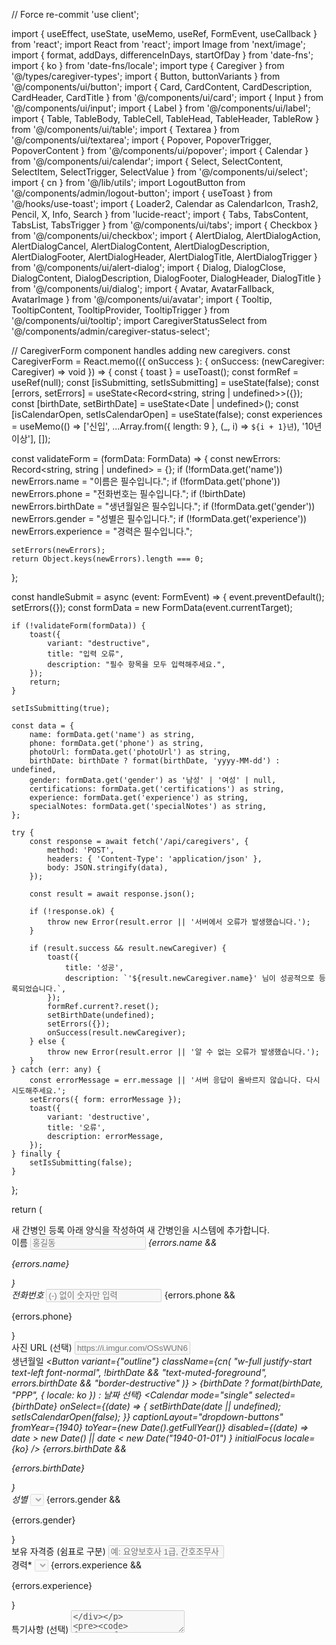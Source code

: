 // Force re-commit
'use client';

import { useEffect, useState, useMemo, useRef, FormEvent, useCallback } from 'react';
import React from 'react';
import Image from 'next/image';
import { format, addDays, differenceInDays, startOfDay } from 'date-fns';
import { ko } from 'date-fns/locale';
import type { Caregiver } from '@/types/caregiver-types';
import { Button, buttonVariants } from '@/components/ui/button';
import { Card, CardContent, CardDescription, CardHeader, CardTitle } from '@/components/ui/card';
import { Input } from '@/components/ui/input';
import { Label } from '@/components/ui/label';
import { Table, TableBody, TableCell, TableHead, TableHeader, TableRow } from '@/components/ui/table';
import { Textarea } from '@/components/ui/textarea';
import { Popover, PopoverTrigger, PopoverContent } from '@/components/ui/popover';
import { Calendar } from '@/components/ui/calendar';
import { Select, SelectContent, SelectItem, SelectTrigger, SelectValue } from '@/components/ui/select';
import { cn } from '@/lib/utils';
import LogoutButton from '@/components/admin/logout-button';
import { useToast } from '@/hooks/use-toast';
import { Loader2, Calendar as CalendarIcon, Trash2, Pencil, X, Info, Search } from 'lucide-react';
import { Tabs, TabsContent, TabsList, TabsTrigger } from '@/components/ui/tabs';
import { Checkbox } from '@/components/ui/checkbox';
import { AlertDialog, AlertDialogAction, AlertDialogCancel, AlertDialogContent, AlertDialogDescription, AlertDialogFooter, AlertDialogHeader, AlertDialogTitle, AlertDialogTrigger } from '@/components/ui/alert-dialog';
import { Dialog, DialogClose, DialogContent, DialogDescription, DialogFooter, DialogHeader, DialogTitle } from '@/components/ui/dialog';
import { Avatar, AvatarFallback, AvatarImage } from '@/components/ui/avatar';
import { Tooltip, TooltipContent, TooltipProvider, TooltipTrigger } from '@/components/ui/tooltip';
import CaregiverStatusSelect from '@/components/admin/caregiver-status-select';


// CaregiverForm component handles adding new caregivers.
const CaregiverForm = React.memo(({ onSuccess }: { onSuccess: (newCaregiver: Caregiver) => void }) => {
  const { toast } = useToast();
  const formRef = useRef<HTMLFormElement>(null);
  const [isSubmitting, setIsSubmitting] = useState(false);
  const [errors, setErrors] = useState<Record<string, string | undefined>>({});
  const [birthDate, setBirthDate] = useState<Date | undefined>();
  const [isCalendarOpen, setIsCalendarOpen] = useState(false);
  const experiences = useMemo(() => ['신입', ...Array.from({ length: 9 }, (_, i) => `${i + 1}년`), '10년 이상'], []);

  const validateForm = (formData: FormData) => {
    const newErrors: Record<string, string | undefined> = {};
    if (!formData.get('name')) newErrors.name = "이름은 필수입니다.";
    if (!formData.get('phone')) newErrors.phone = "전화번호는 필수입니다.";
    if (!birthDate) newErrors.birthDate = "생년월일은 필수입니다.";
    if (!formData.get('gender')) newErrors.gender = "성별은 필수입니다.";
    if (!formData.get('experience')) newErrors.experience = "경력은 필수입니다.";
    
    setErrors(newErrors);
    return Object.keys(newErrors).length === 0;
  };

  const handleSubmit = async (event: FormEvent<HTMLFormElement>) => {
    event.preventDefault();
    setErrors({});
    const formData = new FormData(event.currentTarget);

    if (!validateForm(formData)) {
        toast({
            variant: "destructive",
            title: "입력 오류",
            description: "필수 항목을 모두 입력해주세요.",
        });
        return;
    }

    setIsSubmitting(true);

    const data = {
        name: formData.get('name') as string,
        phone: formData.get('phone') as string,
        photoUrl: formData.get('photoUrl') as string,
        birthDate: birthDate ? format(birthDate, 'yyyy-MM-dd') : undefined,
        gender: formData.get('gender') as '남성' | '여성' | null,
        certifications: formData.get('certifications') as string,
        experience: formData.get('experience') as string,
        specialNotes: formData.get('specialNotes') as string,
    };

    try {
        const response = await fetch('/api/caregivers', {
            method: 'POST',
            headers: { 'Content-Type': 'application/json' },
            body: JSON.stringify(data),
        });

        const result = await response.json();

        if (!response.ok) {
            throw new Error(result.error || '서버에서 오류가 발생했습니다.');
        }

        if (result.success && result.newCaregiver) {
            toast({
                title: '성공',
                description: `'${result.newCaregiver.name}' 님이 성공적으로 등록되었습니다.`,
            });
            formRef.current?.reset();
            setBirthDate(undefined);
            setErrors({});
            onSuccess(result.newCaregiver);
        } else {
            throw new Error(result.error || '알 수 없는 오류가 발생했습니다.');
        }
    } catch (err: any) {
        const errorMessage = err.message || '서버 응답이 올바르지 않습니다. 다시 시도해주세요.';
        setErrors({ form: errorMessage });
        toast({
            variant: 'destructive',
            title: '오류',
            description: errorMessage,
        });
    } finally {
        setIsSubmitting(false);
    }
  };

  return (
    <div className="max-w-2xl mx-auto">
        <form onSubmit={handleSubmit} ref={formRef} noValidate>
        <Card>
            <CardHeader>
                <CardTitle>새 간병인 등록</CardTitle>
                <CardDescription>아래 양식을 작성하여 새 간병인을 시스템에 추가합니다.</CardDescription>
            </CardHeader>
            <CardContent className="space-y-6">
                <div className="grid grid-cols-1 sm:grid-cols-2 gap-4">
                    <div className="space-y-2">
                        <Label htmlFor="name">이름<span className="text-destructive">*</span></Label>
                        <Input id="name" name="name" placeholder="홍길동" disabled={isSubmitting} />
                        {errors.name && <p className="text-sm font-medium text-destructive">{errors.name}</p>}
                    </div>
                    <div className="space-y-2">
                        <Label htmlFor="phone">전화번호<span className="text-destructive">*</span></Label>
                        <Input id="phone" name="phone" placeholder="(-) 없이 숫자만 입력" disabled={isSubmitting} />
                        {errors.phone && <p className="text-sm font-medium text-destructive">{errors.phone}</p>}
                    </div>
                </div>
                 <div className="space-y-2">
                    <Label htmlFor="photoUrl">사진 URL (선택)</Label>
                    <Input id="photoUrl" name="photoUrl" placeholder="https://i.imgur.com/OSsWUN6.jpg" disabled={isSubmitting} />
                </div>
                <div className="grid grid-cols-1 sm:grid-cols-2 gap-4">
                    <div className="space-y-2">
                        <Label htmlFor="birthDate">생년월일<span className="text-destructive">*</span></Label>
                         <Popover open={isCalendarOpen} onOpenChange={setIsCalendarOpen}>
                            <PopoverTrigger asChild>
                              <Button
                                variant={"outline"}
                                className={cn(
                                  "w-full justify-start text-left font-normal",
                                  !birthDate && "text-muted-foreground",
                                  errors.birthDate && "border-destructive"
                                )}
                              >
                                <CalendarIcon className="mr-2 h-4 w-4" />
                                {birthDate ? format(birthDate, "PPP", { locale: ko }) : <span>날짜 선택</span>}
                              </Button>
                            </PopoverTrigger>
                            <PopoverContent className="w-auto p-0" align="start">
                              <Calendar
                                mode="single"
                                selected={birthDate}
                                onSelect={(date) => {
                                  setBirthDate(date || undefined);
                                  setIsCalendarOpen(false);
                                }}
                                captionLayout="dropdown-buttons"
                                fromYear={1940}
                                toYear={new Date().getFullYear()}
                                disabled={(date) =>
                                  date > new Date() || date < new Date("1940-01-01")
                                }
                                initialFocus
                                locale={ko}
                              />
                            </PopoverContent>
                          </Popover>
                          {errors.birthDate && <p className="text-sm font-medium text-destructive">{errors.birthDate}</p>}
                    </div>
                     <div className="space-y-2">
                        <Label htmlFor="gender">성별<span className="text-destructive">*</span></Label>
                        <Select name="gender" disabled={isSubmitting}>
                            <SelectTrigger className={cn(errors.gender && "border-destructive")}>
                                <SelectValue placeholder="성별 선택" />
                            </SelectTrigger>
                            <SelectContent>
                                <SelectItem value="남성">남성</SelectItem>
                                <SelectItem value="여성">여성</SelectItem>
                            </SelectContent>
                        </Select>
                        {errors.gender && <p className="text-sm font-medium text-destructive">{errors.gender}</p>}
                    </div>
                </div>
                 <div className="space-y-2">
                    <Label htmlFor="certifications">보유 자격증 (쉼표로 구분)</Label>
                    <Input id="certifications" name="certifications" placeholder="예: 요양보호사 1급, 간호조무사" disabled={isSubmitting} />
                </div>
                <div className="space-y-2">
                    <Label htmlFor="experience">경력<span className="text-destructive">*</span></Label>
                    <Select name="experience" disabled={isSubmitting}>
                        <SelectTrigger className={cn(errors.experience && "border-destructive")}>
                            <SelectValue placeholder="경력 선택" />
                        </SelectTrigger>
                        <SelectContent>
                            {experiences.map(exp => <SelectItem key={exp} value={exp}>{exp}</SelectItem>)}
                        </SelectContent>
                    </Select>
                    {errors.experience && <p className="text-sm font-medium text-destructive">{errors.experience}</p>}
                </div>
                <div className="space-y-2">
                    <Label htmlFor="specialNotes">특기사항 (선택)</Label>
                    <Textarea id="specialNotes" name="specialNotes" placeholder="예: 치매 환자 돌봄 경험 풍부, 요리 가능" disabled={isSubmitting} />
                </div>

                {errors.form && <p className="text-sm font-medium text-destructive">{errors.form}</p>}
                
                <Button type="submit" disabled={isSubmitting} className="w-full" size="lg">
                    {isSubmitting ? (
                    <>
                        <Loader2 className="mr-2 h-4 w-4 animate-spin" />
                        등록 중...
                    </>
                    ) : (
                    '간병인 추가'
                    )}
                </Button>
            </CardContent>
        </Card>
        </form>
    </div>
  );
});
CaregiverForm.displayName = 'CaregiverForm';

const ActionToolbar = React.memo(({ selectedCount, isDeleting, onDelete }: { selectedCount: number, isDeleting: boolean, onDelete: () => void }) => {
  if (selectedCount === 0) return null;

  return (
    <div className="bg-muted p-2 rounded-md mb-4 flex items-center justify-between transition-all duration-300">
       <span className="text-sm font-medium text-muted-foreground">{selectedCount}명 선택됨</span>
      <AlertDialog>
        <AlertDialogTrigger asChild>
          <Button 
            variant="destructive" 
            disabled={isDeleting}
            size="sm"
          >
            {isDeleting ? (
              <Loader2 className="mr-2 h-4 w-4 animate-spin" />
            ) : (
              <Trash2 className="mr-2 h-4 w-4" />
            )}
            선택 항목 삭제
          </Button>
        </AlertDialogTrigger>
        <AlertDialogContent>
          <AlertDialogHeader>
            <AlertDialogTitle>정말로 삭제하시겠습니까?</AlertDialogTitle>
            <AlertDialogDescription>
              선택한 {selectedCount}명의 간병인 정보가 영구적으로 삭제됩니다. 이 작업은 되돌릴 수 없습니다.
            </AlertDialogDescription>
          </AlertDialogHeader>
          <AlertDialogFooter>
            <AlertDialogCancel>취소</AlertDialogCancel>
            <AlertDialogAction onClick={onDelete} className={buttonVariants({ variant: "destructive" })}>
              삭제
            </AlertDialogAction>
          </AlertDialogFooter>
        </AlertDialogContent>
      </AlertDialog>
    </div>
  );
});
ActionToolbar.displayName = 'ActionToolbar';

// This component defines the scroll behavior.
const CaregiverTable = React.memo(({ 
    caregivers, 
    selectedRowIds,
    isDeleting,
    onSelectAll,
    onSelectRow,
    onDeleteSelected,
    onEditSuccess,
    onEditRequest
}: { 
    caregivers: Caregiver[]; 
    selectedRowIds: number[];
    isDeleting: boolean;
    onSelectAll: (checked: boolean | string) => void;
    onSelectRow: (id: number, checked: boolean | string) => void;
    onDeleteSelected: () => void;
    onEditSuccess: (updatedCaregiver: Caregiver) => void;
    onEditRequest: (caregiver: Caregiver) => void;
}) => {
    if (!caregivers || caregivers.length === 0) {
        return <div className="text-center py-10 text-muted-foreground">일치하는 간병인이 없습니다.</div>;
    }

    return (
        <TooltipProvider>
            <div className="space-y-4">
              <ActionToolbar selectedCount={selectedRowIds.length} isDeleting={isDeleting} onDelete={onDeleteSelected} />
              <div className="relative max-h-[70vh] overflow-auto">
                <Table>
                  <TableHeader className="sticky top-0 z-20 bg-secondary">
                    <TableRow>
                      <TableHead className="w-[50px] sticky left-0 bg-secondary z-10">
                          <Checkbox 
                              onCheckedChange={onSelectAll}
                              checked={selectedRowIds.length === caregivers.length && caregivers.length > 0}
                              aria-label="모두 선택"
                          />
                      </TableHead>
                      <TableHead className="min-w-[70px]">사진</TableHead>
                      <TableHead className="min-w-[120px] sticky left-[50px] bg-secondary z-10">이름</TableHead>
                      <TableHead className="min-w-[150px]">연락처</TableHead>
                      <TableHead className="min-w-[120px]">생년월일</TableHead>
                      <TableHead className="min-w-[80px]">성별</TableHead>
                      <TableHead className="min-w-[150px] text-center">상태</TableHead>
                      <TableHead className="min-w-[200px]">자격증</TableHead>
                      <TableHead className="min-w-[120px]">경력</TableHead>
                      <TableHead className="min-w-[250px]">특기사항</TableHead>
                      <TableHead className="min-w-[180px] text-center">
                          <div className='flex items-center justify-center gap-1'>
                              근무 불가 날짜
                              <Tooltip>
                                  <TooltipTrigger asChild>
                                      <Info className="h-4 w-4 text-muted-foreground" />
                                  </TooltipTrigger>
                                  <TooltipContent>
                                    <div className='text-sm p-1 max-w-xs'>
                                      <p>날짜를 클릭하여 근무 불가일을 토글합니다.</p>
                                      <p className='mt-1'>
                                        <span className='font-bold'>Shift + 클릭</span>으로 기간 선택이 가능합니다.
                                      </p>
                                    </div>
                                  </TooltipContent>
                              </Tooltip>
                          </div>
                      </TableHead>
                      <TableHead className="min-w-[100px] text-center sticky right-0 bg-secondary z-10">관리</TableHead>
                    </TableRow>
                  </TableHeader>
                  <TableBody>
                    {caregivers.map((caregiver) => (
                      <TableRow key={caregiver.id} data-state={selectedRowIds.includes(caregiver.id) ? "selected" : ""}>
                          <TableCell className="sticky left-0 z-10 data-[state=selected]:bg-muted bg-background">
                              <Checkbox 
                                  onCheckedChange={(checked) => onSelectRow(caregiver.id, checked)}
                                  checked={selectedRowIds.includes(caregiver.id)}
                                  aria-label={`${caregiver.name} 선택`}
                              />
                          </TableCell>
                          <TableCell>
                              <Avatar>
                                  <AvatarImage src={caregiver.photoUrl} alt={caregiver.name} />
                                  <AvatarFallback>{caregiver.name.substring(0,1)}</AvatarFallback>
                              </Avatar>
                          </TableCell>
                          <TableCell className="sticky left-[50px] z-10 font-medium data-[state=selected]:bg-muted bg-background">{caregiver.name}</TableCell>
                          <TableCell>{caregiver.phone || '-'}</TableCell>
                          <TableCell>{caregiver.birthDate ? format(new Date(caregiver.birthDate), 'yyyy-MM-dd') : '-'}</TableCell>
                          <TableCell>{caregiver.gender || '-'}</TableCell>
                            <TableCell>
                            <CaregiverStatusSelect caregiver={caregiver} onStatusChange={onEditSuccess} />
                          </TableCell>
                          <TableCell className="max-w-[200px] truncate">
                              <Tooltip>
                                  <TooltipTrigger>
                                      <p>{caregiver.certifications || '-'}</p>
                                  </TooltipTrigger>
                                  <TooltipContent>
                                      <p>{caregiver.certifications || '자격증 정보 없음'}</p>
                                  </TooltipContent>
                              </Tooltip>
                          </TableCell>
                          <TableCell>{caregiver.experience || '-'}</TableCell>
                          <TableCell className="max-w-[250px] truncate">
                              <Tooltip>
                                  <TooltipTrigger>
                                      <p>{caregiver.specialNotes || '-'}</p>
                                  </TooltipTrigger>
                                  <TooltipContent>
                                      <p className="max-w-xs whitespace-pre-wrap">{caregiver.specialNotes || '특기사항 없음'}</p>
                                  </TooltipContent>
                              </Tooltip>
                          </TableCell>
                          <TableCell>
                              <UnavailableDatesManager caregiver={caregiver} onEditSuccess={onEditSuccess} />
                          </TableCell>
                          <TableCell className="text-center sticky right-0 z-10 data-[state=selected]:bg-muted bg-background">
                            <Button variant="ghost" size="icon" onClick={() => onEditRequest(caregiver)}>
                                <Pencil className="h-4 w-4" />
                                <span className="sr-only">수정</span>
                            </Button>
                          </TableCell>
                      </TableRow>
                    ))}
                  </TableBody>
                </Table>
              </div>
            </div>
        </TooltipProvider>
    );
});
CaregiverTable.displayName = 'CaregiverTable';

// EditCaregiverDialog Component
const EditCaregiverDialog = React.memo(({ 
  caregiver, 
  onEditSuccess,
  onCancel
}: { 
  caregiver: Caregiver, 
  onEditSuccess: (updatedCaregiver: Caregiver) => void,
  onCancel: () => void 
}) => {
  const { toast } = useToast();
  const [isSubmitting, setIsSubmitting] = useState(false);
  const [errors, setErrors] = useState<Record<string, string | undefined>>({});
  const [birthDate, setBirthDate] = useState<Date | undefined>(
    caregiver.birthDate ? startOfDay(new Date(caregiver.birthDate)) : undefined
  );
  const experiences = useMemo(() => ['신입', ...Array.from({ length: 9 }, (_, i) => `${i + 1}년`), '10년 이상'], []);

  const handleSubmit = async (event: FormEvent<HTMLFormElement>) => {
    event.preventDefault();
    setIsSubmitting(true);
    setErrors({});

    const formData = new FormData(event.currentTarget);
    const data = {
        id: caregiver.id,
        name: formData.get('name') as string,
        phone: formData.get('phone') as string,
        photoUrl: formData.get('photoUrl') as string,
        birthDate: birthDate ? format(birthDate, 'yyyy-MM-dd') : undefined,
        gender: formData.get('gender') as '남성' | '여성' | null,
        certifications: formData.get('certifications') as string,
        experience: formData.get('experience') as string,
        specialNotes: formData.get('specialNotes') as string,
    };

    try {
        const response = await fetch(`/api/caregivers`, {
            method: 'PUT',
            headers: { 'Content-Type': 'application/json' },
            body: JSON.stringify(data),
        });
        const result = await response.json();
        if (!response.ok) { throw new Error(result.error || '수정 실패'); }

        toast({ title: '성공', description: '간병인 정보가 수정되었습니다.' });
        onEditSuccess(result.updatedCaregiver);
    } catch (err: any) {
        setErrors({ form: err.message });
        toast({ variant: 'destructive', title: '오류', description: err.message });
    } finally {
        setIsSubmitting(false);
    }
  };

  return (
    <DialogContent className="sm:max-w-3xl">
      <DialogHeader>
        <DialogTitle>간병인 정보 수정</DialogTitle>
        <DialogDescription>{caregiver.name} 님의 정보를 수정합니다. 변경사항을 저장해주세요.</DialogDescription>
      </DialogHeader>
      <form onSubmit={handleSubmit} className="max-h-[70vh] overflow-y-auto px-1">
        <div className="space-y-6 py-4">
             <div className="grid grid-cols-1 sm:grid-cols-2 gap-4">
                  <div className="space-y-2">
                      <Label htmlFor="edit-name">이름<span className="text-destructive">*</span></Label>
                      <Input id="edit-name" name="name" defaultValue={caregiver.name} required />
                  </div>
                  <div className="space-y-2">
                      <Label htmlFor="edit-phone">전화번호<span className="text-destructive">*</span></Label>
                      <Input id="edit-phone" name="phone" defaultValue={caregiver.phone} required />
                  </div>
              </div>
              <div className="space-y-2">
                  <Label htmlFor="edit-photoUrl">사진 URL</Label>
                  <Input id="edit-photoUrl" name="photoUrl" defaultValue={caregiver.photoUrl || ''} />
              </div>
              <div className="grid grid-cols-1 sm:grid-cols-2 gap-4">
                  <div className="space-y-2">
                      <Label htmlFor="edit-birthDate">생년월일<span className="text-destructive">*</span></Label>
                      <Popover>
                        <PopoverTrigger asChild>
                          <Button variant={"outline"} className={cn("w-full justify-start text-left font-normal", !birthDate && "text-muted-foreground")}>
                            <CalendarIcon className="mr-2 h-4 w-4" />
                            {birthDate ? format(birthDate, "PPP", { locale: ko }) : <span>날짜 선택</span>}
                          </Button>
                        </PopoverTrigger>
                        <PopoverContent className="w-auto p-0"><Calendar mode="single" selected={birthDate} onSelect={(d) => setBirthDate(d || undefined)} captionLayout="dropdown-buttons" fromYear={1940} toYear={new Date().getFullYear()} initialFocus locale={ko} /></PopoverContent>
                      </Popover>
                  </div>
                  <div className="space-y-2">
                      <Label htmlFor="edit-gender">성별<span className="text-destructive">*</span></Label>
                      <Select name="gender" defaultValue={caregiver.gender}>
                          <SelectTrigger><SelectValue placeholder="성별 선택" /></SelectTrigger>
                          <SelectContent>
                              <SelectItem value="남성">남성</SelectItem>
                              <SelectItem value="여성">여성</SelectItem>
                          </SelectContent>
                      </Select>
                  </div>
              </div>
              <div className="space-y-2">
                  <Label htmlFor="edit-certifications">보유 자격증 (쉼표로 구분)</Label>
                  <Input id="edit-certifications" name="certifications" defaultValue={caregiver.certifications || ''} />
              </div>
              <div className="space-y-2">
                <Label htmlFor="edit-experience">경력<span className="text-destructive">*</span></Label>
                <Select name="experience" defaultValue={caregiver.experience}>
                    <SelectTrigger><SelectValue placeholder="경력 선택" /></SelectTrigger>
                    <SelectContent>
                      {experiences.map(exp => <SelectItem key={exp} value={exp}>{exp}</SelectItem>)}
                    </SelectContent>
                </Select>
              </div>
              <div className="space-y-2">
                  <Label htmlFor="edit-specialNotes">특기사항</Label>
                  <Textarea id="edit-specialNotes" name="specialNotes" defaultValue={caregiver.specialNotes || ''} rows={5} />
              </div>
              {errors.form && <p className="text-sm font-medium text-destructive">{errors.form}</p>}
        </div>
        <DialogFooter className="mt-6">
            <DialogClose asChild><Button type="button" variant="secondary" onClick={onCancel}>취소</Button></DialogClose>
            <Button type="submit" disabled={isSubmitting}>
                {isSubmitting && <Loader2 className="mr-2 h-4 w-4 animate-spin" />}
                변경사항 저장
            </Button>
        </DialogFooter>
      </form>
    </DialogContent>
  );
});
EditCaregiverDialog.displayName = 'EditCaregiverDialog';


const UnavailableDatesManager = React.memo(({ caregiver, onEditSuccess }: { caregiver: Caregiver, onEditSuccess: (c: Caregiver) => void }) => {
    const { toast } = useToast();
    const [isLoading, setIsLoading] = useState(false);
    const lastSelectedDay = useRef<Date | null>(null);

    // Use string representations ('yyyy-MM-dd') for state to avoid timezone issues
    const [unavailableDateStrings, setUnavailableDateStrings] = useState<Set<string>>(
        new Set((caregiver.unavailableDates || []).map(d => format(startOfDay(new Date(d)), 'yyyy-MM-dd')))
    );

    // Convert string set to Date array for the calendar component
    const unavailableDates = useMemo(() => Array.from(unavailableDateStrings).map(dStr => new Date(dStr)), [unavailableDateStrings]);
  
    const handleDayClick = useCallback((day: Date | undefined, modifiers: { selected?: boolean }, e: React.MouseEvent) => {
        if (!day) return; // Ignore undefined day clicks

        const dayStr = format(day, 'yyyy-MM-dd');
        let newUnavailableStrings: Set<string>;

        if (e.shiftKey && lastSelectedDay.current) {
            const currentStrings = new Set(unavailableDateStrings);
            const start = lastSelectedDay.current < day ? lastSelectedDay.current : day;
            const end = lastSelectedDay.current > day ? lastSelectedDay.current : day;
            const daysInRange = differenceInDays(end, start);
            
            for(let i = 0; i <= daysInRange; i++) {
                const dateInRangeStr = format(addDays(start, i), 'yyyy-MM-dd');
                currentStrings.add(dateInRangeStr);
            }
            newUnavailableStrings = currentStrings;
        } else {
            // Regular click toggles a single day
            const currentStrings = new Set(unavailableDateStrings);
            if (currentStrings.has(dayStr)) {
                currentStrings.delete(dayStr);
            } else {
                currentStrings.add(dayStr);
            }
            newUnavailableStrings = currentStrings;
        }

        lastSelectedDay.current = day;
        
        // Update local state immediately for responsiveness
        setUnavailableDateStrings(newUnavailableStrings);
        
        // Send update to server
        updateDatesOnServer(Array.from(newUnavailableStrings));
    }, [unavailableDateStrings]);

    const handleClearDates = useCallback(() => {
        setUnavailableDateStrings(new Set());
        updateDatesOnServer([]);
        lastSelectedDay.current = null;
    }, []);
    
    const updateDatesOnServer = useCallback(async (datesAsStrings: string[]) => {
        setIsLoading(true);
        try {
            const response = await fetch(`/api/caregivers`, {
                method: 'PUT',
                headers: { 'Content-Type': 'application/json' },
                body: JSON.stringify({ 
                    id: caregiver.id,
                    unavailableDates: datesAsStrings
                }),
            });
            const result = await response.json();
            if (!response.ok) throw new Error(result.error || '날짜 업데이트 실패');
            
            toast({ title: '성공', description: '근무 불가 날짜가 업데이트되었습니다.' });
            onEditSuccess(result.updatedCaregiver);

            // Sync state with server response to be safe
            setUnavailableDateStrings(new Set(result.updatedCaregiver.unavailableDates || []));

        } catch (err: any) {
            toast({ variant: 'destructive', title: '오류', description: err.message });
            // Revert state on failure
            setUnavailableDateStrings(new Set((caregiver.unavailableDates || []).map(d => format(startOfDay(new Date(d)), 'yyyy-MM-dd'))));
        } finally {
            setIsLoading(false);
        }
    }, [caregiver.id, caregiver.unavailableDates, onEditSuccess, toast]);

    return (
        <Popover>
            <PopoverTrigger asChild>
                <Button variant="outline" className="w-full justify-start font-normal text-sm">
                    <CalendarIcon className="mr-2 h-4 w-4" />
                    {isLoading ? (
                        <Loader2 className="h-4 w-4 animate-spin" />
                    ) : (
                        unavailableDates.length > 0 ? `${unavailableDates.length}일 선택됨` : '날짜 선택'
                    )}
                </Button>
            </PopoverTrigger>
            <PopoverContent className="w-auto p-0" align="start">
                <Calendar
                    mode="multiple"
                    min={0}
                    selected={unavailableDates}
                    onDayClick={handleDayClick}
                    disabled={isLoading}
                    locale={ko}
                    footer={
                      <div className="p-2 border-t flex justify-end">
                        <Button
                          variant="ghost"
                          size="sm"
                          onClick={handleClearDates}
                          disabled={isLoading || unavailableDates.length === 0}
                        >
                          전체 해제
                        </Button>
                      </div>
                    }
                />
            </PopoverContent>
        </Popover>
    );
});
UnavailableDatesManager.displayName = 'UnavailableDatesManager';


// Main AdminPage Component
export default function AdminPage() {
  const [caregivers, setCaregivers] = useState<Caregiver[]>([]);
  const [isLoading, setIsLoading] = useState(true);
  const [activeTab, setActiveTab] = useState("register");
  const [searchTerm, setSearchTerm] = useState('');
  const { toast } = useToast();

  const [selectedRowIds, setSelectedRowIds] = useState<number[]>([]);
  const [isDeleting, setIsDeleting] = useState(false);
  const [editingCaregiver, setEditingCaregiver] = useState<Caregiver | null>(null);

  useEffect(() => {
    const fetchCaregivers = async () => {
        try {
          setIsLoading(true);
          const response = await fetch('/api/caregivers');
          const data = await response.json();
          if(!response.ok) {
              throw new Error(data.error || '간병인 목록을 불러오지 못했습니다.')
          }
          const sortedData = (data || []).sort((a: Caregiver, b: Caregiver) => (b.id || 0) - (a.id || 0));
          setCaregivers(sortedData);
        } catch (error: any) {
          toast({
            variant: 'destructive',
            title: '오류',
            description: error.message || '간병인 목록을 불러오지 못했습니다.',
          });
          setCaregivers([]);
        } finally {
          setIsLoading(false);
        }
    };
    fetchCaregivers();
  }, [toast]);

  const filteredCaregivers = useMemo(() => {
    if (!searchTerm) return caregivers;
    return caregivers.filter(caregiver =>
      caregiver.name.toLowerCase().includes(searchTerm.toLowerCase())
    );
  }, [caregivers, searchTerm]);

  const handleAddSuccess = useCallback((newCaregiver: Caregiver) => {
    setCaregivers((prev) => [newCaregiver, ...prev].sort((a,b) => (b.id || 0) - (a.id || 0)));
    setActiveTab("manage");
  }, []);

  const handleEditSuccess = useCallback((updatedCaregiver: Caregiver) => {
    setCaregivers(prev => prev.map(c => c.id === updatedCaregiver.id ? updatedCaregiver : c));
    setEditingCaregiver(null);
  }, []);

  const handleDeleteSuccess = useCallback((deletedIds: number[]) => {
      setCaregivers(prev => prev.filter(c => !deletedIds.includes(c.id)));
  }, []);

  const handleSelectAllRows = useCallback((checked: boolean | string) => {
    setSelectedRowIds(checked ? filteredCaregivers.map(c => c.id) : []);
  }, [filteredCaregivers]);

  const handleSelectRow = useCallback((id: number, checked: boolean | string) => {
      setSelectedRowIds(prev => checked ? [...prev, id] : prev.filter(rowId => rowId !== id));
  }, []);

  const handleDeleteSelectedRows = useCallback(async () => {
      setIsDeleting(true);
      try {
          const response = await fetch('/api/caregivers', {
              method: 'DELETE',
              headers: { 'Content-Type': 'application/json' },
              body: JSON.stringify({ ids: selectedRowIds }),
          });
          const result = await response.json();
          if (!response.ok) {
              throw new Error(result.error || '삭제 중 오류가 발생했습니다.');
          }
          toast({
              title: "성공",
              description: `${result.count}명의 간병인이 삭제되었습니다.`
          });
          handleDeleteSuccess(selectedRowIds);
          setSelectedRowIds([]);
      } catch (err: any) {
           toast({
              variant: 'destructive',
              title: '오류',
              description: err.message,
          });
      } finally {
          setIsDeleting(false);
      }
  }, [selectedRowIds, handleDeleteSuccess, toast]);
  
  const handleEditRequest = useCallback((caregiver: Caregiver) => {
    setEditingCaregiver(caregiver);
  }, []);

  const handleCancelEdit = useCallback(() => {
    setEditingCaregiver(null);
  }, []);

  return (
    <div className="container py-10">
      <div className="flex justify-between items-center mb-10">
        <div>
          <h1 className="text-4xl font-bold">관리자 페이지</h1>
          <p className="text-muted-foreground mt-2">간병인 정보를 등록하고 관리합니다.</p>
        </div>
        <LogoutButton />
      </div>
      
      <Tabs value={activeTab} onValueChange={setActiveTab} className="w-full">
        <TabsList className="grid w-full grid-cols-2">
          <TabsTrigger value="register">새 간병인 등록</TabsTrigger>
          <TabsTrigger value="manage">간병인 관리</TabsTrigger>
        </TabsList>
        <TabsContent value="register" className="mt-6">
            <CaregiverForm onSuccess={handleAddSuccess} />
        </TabsContent>
        <TabsContent value="manage" className="mt-6">
          <Card>
            <CardHeader>
              <CardTitle>등록된 간병인 목록</CardTitle>
              <div className="flex justify-between items-center gap-4 pt-2">
                <CardDescription>{caregivers.length}명의 간병인이 등록되어 있습니다.</CardDescription>
                <div className="relative w-full max-w-xs">
                  <Input 
                    placeholder="이름으로 검색..." 
                    value={searchTerm}
                    onChange={(e) => setSearchTerm(e.target.value)}
                    className="pl-10"
                  />
                  <Search className="absolute left-3 top-1/2 -translate-y-1/2 h-5 w-5 text-muted-foreground" />
                </div>
              </div>
            </CardHeader>
            <CardContent>
              {isLoading ? (
                <div className="flex justify-center items-center py-10">
                  <Loader2 className="h-8 w-8 animate-spin text-muted-foreground" />
                </div>
              ) : (
                <CaregiverTable 
                    caregivers={filteredCaregivers} 
                    selectedRowIds={selectedRowIds}
                    isDeleting={isDeleting}
                    onSelectAll={handleSelectAllRows}
                    onSelectRow={handleSelectRow}
                    onDeleteSelected={handleDeleteSelectedRows}
                    onEditSuccess={handleEditSuccess} 
                    onEditRequest={handleEditRequest}
                />
              )}
            </CardContent>
          </Card>
        </TabsContent>
      </Tabs>
      
      <Dialog open={!!editingCaregiver} onOpenChange={(open) => !open && handleCancelEdit()}>
        {editingCaregiver && (
           <EditCaregiverDialog 
              caregiver={editingCaregiver} 
              onEditSuccess={handleEditSuccess}
              onCancel={handleCancelEdit}
           />
        )}
      </Dialog>
    </div>
  );
}